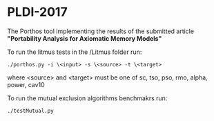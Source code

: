 # PLDI-2017
The Porthos tool implementing the results of the submitted article **"Portability Analysis for Axiomatic Memory Models"**

To run the litmus tests in the /Litmus folder run: 

```./porthos.py -i \<input> -s \<source> -t \<target>```

where \<source> and \<target> must be one of sc, tso, pso, rmo, alpha, power, cav10

To run the mutual exclusion algorithms benchmakrs run:

```./testMutual.py```

